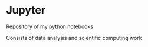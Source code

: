 # Jupyter
Repository of my python notebooks

Consists of data analysis and scientific computing work
